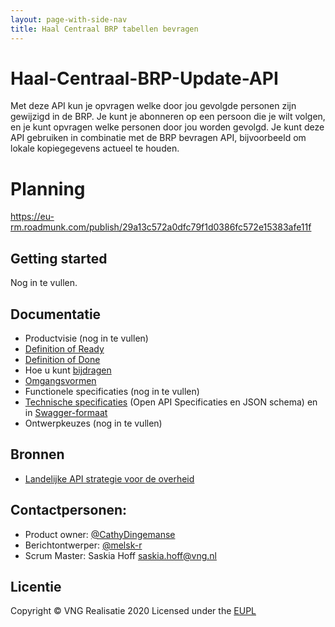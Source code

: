 ```yaml
---
layout: page-with-side-nav
title: Haal Centraal BRP tabellen bevragen
---
```

# Haal-Centraal-BRP-Update-API

Met deze API kun je opvragen welke door jou gevolgde personen zijn gewijzigd in de BRP. Je kunt je abonneren op een persoon die je wilt volgen, en je kunt opvragen welke personen door jou worden gevolgd. Je kunt deze API gebruiken in combinatie met de BRP bevragen API, bijvoorbeeld om lokale kopiegegevens actueel te houden.

# Planning
https://eu-rm.roadmunk.com/publish/29a13c572a0dfc79f1d0386fc572e15383afe11f

## Getting started
Nog in te vullen.

## Documentatie
* Productvisie (nog in te vullen)
* [Definition of Ready](https://github.com/VNG-Realisatie/RSGB-bevragingen/blob/master/docs/definition_of_ready.md)
* [Definition of Done](https://github.com/VNG-Realisatie/RSGB-bevragingen/blob/master/docs/definition_of_done.md)
* Hoe u kunt [bijdragen](https://github.com/VNG-Realisatie/Tutorial/blob/master/CONTRIBUTING.md)
* [Omgangsvormen](https://github.com/VNG-Realisatie/Tutorial/blob/master/CODE_OF_CONDUCT.md)
* Functionele specificaties (nog in te vullen)
* [Technische specificaties](https://github.com/VNG-Realisatie/Haal-Centraal-BRP-Update-API/tree/master/api-specificatie) (Open API Specificaties en JSON schema) en in [Swagger-formaat](https://petstore.swagger.io/?url=https://raw.githubusercontent.com/VNG-Realisatie/Haal-Centraal-BRP-Update-API/master/api-specificatie/openapi.yaml)
* Ontwerpkeuzes (nog in te vullen)

## Bronnen
* [Landelijke API strategie voor de overheid](https://geonovum.github.io/KP-APIs/)

## Contactpersonen:
* Product owner: [@CathyDingemanse](https://github.com/CathyDingemanse)
* Berichtontwerper: [@melsk-r](https://github.com/melsk-r)
* Scrum Master: Saskia Hoff saskia.hoff@vng.nl

## Licentie
Copyright &copy; VNG Realisatie 2020
Licensed under the [EUPL](https://github.com/VNG-Realisatie/Haal-Centraal-BRP-Update-API/blob/master/LICENCE.md)
